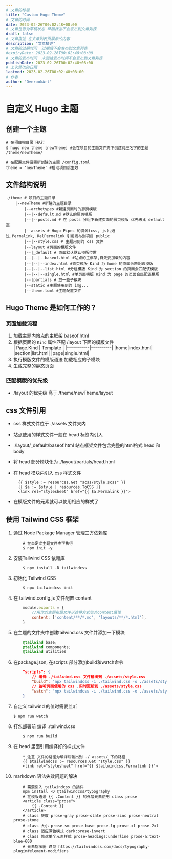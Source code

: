 ```yaml
---
# 文章的标题
title: "Custom Hugo Theme"
# 文章的时间
date: 2023-02-26T00:02:48+08:00
# 文章是否为草稿状态 草稿状态不会发布到文章列表
draft: false
# 文章描述 在文章列表页展示的内容
description: "文章描述"
# 文章的过期时间  过期后不会发布到文章列表
#expiryDate: 2023-02-26T00:02:48+08:00 
# 文章的发布时间  未到达发布时间不会发布到文章列表
publishDate: 2023-02-26T00:02:48+08:00
# 上次修改的日期
lastmod: 2023-02-26T00:02:48+08:00
# 作者
author: "OverookArt"
---
```


# 自定义 Hugo 主题  

## 创建一个主题  

``` shell
# 在项目根目录下执行
$ hugo new theme [newTheme] #会在项目的主题文件夹下创建对应名字的主题 /theme/newTheme/

# 在配置文件设置新创建的主题 /config.toml
theme = 'newTheme' #启动项目后生效
```



## 文件结构说明  

``` shell
./theme # 项目的主题目录
    |--newTheme #新建的主题目录
        |--archetypes #新建页面时的扉页模版
        |--|--default.md #默认的扉页模版
        |--|--posts.md # 在 posts 分组下新建页面的扉页模版 优先级比 default 高
        |--assets # Hugo Pipes 的资源(css, js),通过.Permalink,.RelPermalink 引用发布到项目 public
        |--|--style.css # 主题用到的 css 文件
        |--layout #页面的模版文件
        |--|_default # 页面默认默认模版位置
        |--|--|--baseof.html #站点的主框架,首先要加载的内容
        |--|--|--index.html #首页模版 Kind 为 home 的页面会匹配该模版
        |--|--|--list.html #分组模版 Kind 为 section 的页面会匹配该模版
        |--|--|--single.html #单页面模版 Kind 为 page 的页面会匹配该模版
        |--|partials # 放一些子模块
        |--static #主题使用到的 img...
        |--theme.toml #主题配置文件
```

## Hugo Theme 是如何工作的？

### 页面加载流程

1. 加载主题内站点的主框架 baseof.html
2. 根据页面的 `Kind` 属性匹配 /layout 下面的模版文件  
    | Page.Kind | Template |
    |-----------|----------|
    |home|index.html|
    |section|list.html|
    |page|single.html|
3. 执行模版文件的模版语法 加载相应的子模块
4. 生成完整的静态页面

### 匹配模版的优先级  

- /layout 的优先级 高于 /theme/newTheme/layout  

## css 文件引用

- css 样式文件位于 ./assets 文件夹内
- 站点使用的样式文件一般在 head 标签内引入
- ./layout/_default/baseof.html 站点框架文件包含完整的html格式 head 和 body
- 将 head 部分模块化为 ./layout/partials/head.html
- 在 head 模块内引入 css 样式文件
  
  ``` templates
    {{ $style := resources.Get "scss/style.scss" }}
    {{ $a := $style | resources.ToCSS }}
    <link rel="stylesheet" href="{{ $a.Permalink }}">
  ```

- 在模版文件的元素就可以使用相应的样式了
  
## 使用 Tailwind CSS 框架

1. 通过 Node Package Manager 管理三方依赖库

    ```shell
        # 在自定义主题文件夹下执行
        $ npm init -y
    ```

2. 安装Tailwind CSS 依赖库

    ``` shell
        $ npm install -D tailwindcss
    ```

3. 初始化 Tailwind CSS

    ``` shell
        $ npx tailwindcss init
    ```

4. 在 tailwind.config.js 文件配置 content

    ``` js
        module.exports = {
            //用你的主题布局文件以这种方式填充content属性
            content: ['content/**/*.md', 'layouts/**/*.html'],
        }
    ```

5. 在主题的文件夹中创建tailwind.css 文件并添加一下模块

    ``` css
        @tailwind base;
        @tailwind components;
        @tailwind utilities
    ```

6. 在package.json, 在scripts 部分添加build和watch命令

    ``` json
        "scripts": {
            // 编译 ./tailwind.css 文件输出到 ./assets/style.css
            "build": "npx tailwindcss -i ./tailwind.css -o ./assets/style.css",
            // 监听页面使用的 css ,实时更新到 ./assets/style.css
            "watch": "npx tailwindcss -i ./tailwind.css -o ./assets/style.css --watch"
        }
    ```  

7. 自定义 tailwind 的值时需要监听

    ``` shell
    $ npm run watch
    ```

8. 打包部署前 编译 ./tailwind.css

    ``` shell
        $ npm run build
    ```

9.  在 head 里面引用编译好的样式文件

    ``` templates
        * 注意 文件的路径为编译后输出到 ./ assets/ 下的路径
        {{ $tailwindcss := resources.Get "style.css" }}
        <link rel="stylesheet" href="{{ $tailwindcss.Permalink }}">
    ```

10. markdown 语法失效问题的解决  

    ``` shell
        # 需要引入 tailwindcss 的插件
        npm install -D @tailwindcss/typography
        # 在模版语法 {{ .Content }} 的外层元素使用 class prose
        <article class="prose">
            {{ .Content }}
        </article>
        # class 灰度 prose-gray prose-slate prose-zinc prose-neutral prose-stone
        # class 大小 prose-sm prose-base prose-lg prose-xl prose-2xl
        # class 适应深色模式 dark:prose-invert
        # class 修改单个元素样式 prose-headings:underline prose-a:text-blue-600
        # 元素指示器 详见 https://tailwindcss.com/docs/typography-plugin#element-modifiers
    ```
